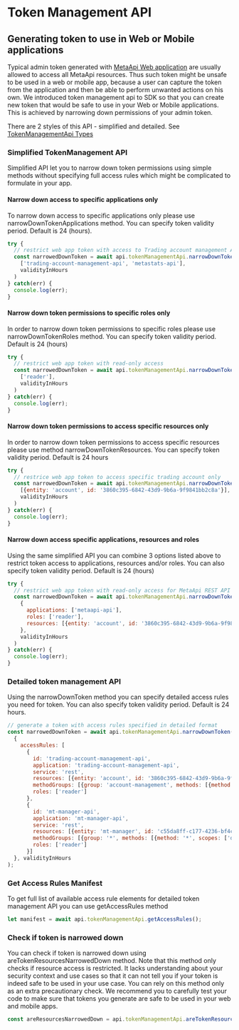 # Token Management API

## Generating token to use in Web or Mobile applications
Typical admin token generated with [MetaApi Web application](https://app.metaapi.cloud/api-access/generate-token) are usually allowed to access all MetaApi resources. Thus such token might be unsafe to be used in a web or mobile app, because a user can capture the token from the application and then be able to perform unwanted actions on his own. We introduced token management api to SDK so that you can create new token that would be safe to use in your Web or Mobile applications. This is achieved by narrowing down permissions of your admin token.

There are 2 styles of this API - simplified and detailed. See [TokenManagementApi Types](../lib/metaApi/tokenManagementApi.d.ts)

### Simplified TokenManagement API
Simplified API let you to narrow down token permissions using simple methods without specifying full access rules which might be complicated to formulate in your app.

#### Narrow down access to specific applications only
To narrow down access to specific applications only please use narrowDownTokenApplications method. You can specify token validity period. Default is 24 (hours).

```javascript
try {
  // restrict web app token with access to Trading account management API and MetaStats API only
  const narrowedDownToken = await api.tokenManagementApi.narrowDownTokenApplications(
    ['trading-account-management-api', 'metastats-api'], 
    validityInHours
  )
} catch(err) {
  console.log(err);
}
```

#### Narrow down token permissions to specific roles only
In order to narrow down token permissions to specific roles please use narrowDownTokenRoles method. You can specify token validity period. Default is 24 (hours)

```javascript
try {
  // restrict web app token with read-only access
  const narrowedDownToken = await api.tokenManagementApi.narrowDownTokenRoles(
    ['reader'], 
    validityInHours
  )
} catch(err) {
  console.log(err);
}
```

#### Narrow down token permissions to access specific resources only
In order to narrow down token permissions to access specific resources please use method narrowDownTokenResources. You can specify token validity period. Default is 24 hours

```javascript
try {
  // restrice web app token to access specific trading account only
  const narrowedDownToken = await api.tokenManagementApi.narrowDownTokenResources(
    [{entity: 'account', id: '3860c395-6842-43d9-9b6a-9f9841bb2c8a'}],
    validityInHours
  )
} catch(err) {
  console.log(err);
}
```

#### Narrow down access specific applications, resources and roles
Using the same simplified API you can combine 3 options listed above to restrict token access to applications, resources and/or roles. You can also specify token validity period. Default is 24 (hours)

```javascript
try {
  // restrict web app token with read-only access for MetaApi REST API for specific trading account only
  const narrowedDownToken = await api.tokenManagementApi.narrowDownToken(
    {
      applications: ['metaapi-api'],
      roles: ['reader'],
      resources: [{entity: 'account', id: '3860c395-6842-43d9-9b6a-9f9841bb2c8a'}]
    }, 
    validityInHours
  )
} catch(err) {
  console.log(err);
}
```

### Detailed token management API
Using the narrowDownToken method you can specify detailed access rules you need for token. You can also specify token validity period. Default is 24 hours.

```javascript
// generate a token with access rules specified in detailed format
const narrowedDownToken = await api.tokenManagementApi.narrowDownToken(
  {
    accessRules: [
      {
        id: 'trading-account-management-api',
        application: 'trading-account-management-api',
        service: 'rest',
        resources: [{entity: 'account', id: '3860c395-6842-43d9-9b6a-9f9841bb2c8a'}],
        methodGroups: [{group: 'account-management', methods: [{method: 'getAccount'}]}],
        roles: ['reader']
      },
      {
        id: 'mt-manager-api',
        application: 'mt-manager-api',
        service: 'rest',
        resources: [{entity: 'mt-manager', id: 'c55da8ff-c177-4236-bf4c-a832a67c6ab3'}],
        methodGroups: [{group: '*', methods: [{method: '*', scopes: ['dealing', 'public']}]}],
        roles: ['reader']
      }]
  }, validityInHours
);
```

### Get Access Rules Manifest
To get full list of available access rule elements for detailed token management API you can use getAccessRules method

```javascript
let manifest = await api.tokenManagementApi.getAccessRules();
```

### Check if token is narrowed down
You can check if token is narrowed down using areTokenResourcesNarrowedDown method. Note that this method only checks if resource access is restricted. It lacks understanding about your security context and use cases so that it can not tell you if your token is indeed safe to be used in your use case. You can rely on this method only as an extra precautionary check. We recommend you to carefully test your code to make sure that tokens you generate are safe to be used in your web and mobile apps.

```javascript
const areResourcesNarrowedDown = api.tokenManagementApi.areTokenResourcesNarrowedDown(token);
```
